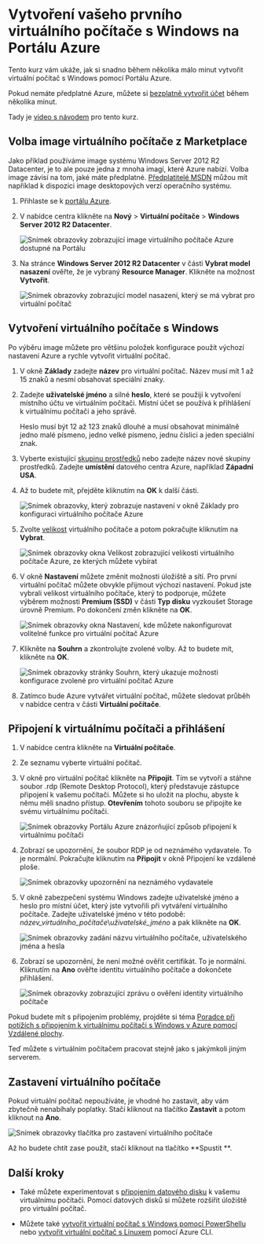 <properties
    pageTitle="Vytvoření vašeho prvního virtuálního počítače s Windows | Microsoft Azure"
    description="Zjistěte, jak si vytvořit svůj první virtuální počítač s Windows pomocí Portálu Azure."
    keywords="virtuální počítač s Windows,vytvoření virtuálního počítače,virtuální počítač,nastavení virtuálního počítače"
    services="virtual-machines-windows"
    documentationCenter=""
    authors="cynthn"
    manager="timlt"
    editor=""
    tags="azure-resource-manager"/>
<tags
    ms.service="virtual-machines-windows"
    ms.workload="infrastructure-services"
    ms.tgt_pltfrm="vm-windows"
    ms.devlang="na"
    ms.topic="hero-article"
    ms.date="06/07/2016"
    ms.author="cynthn"/>

# Vytvoření vašeho prvního virtuálního počítače s Windows na Portálu Azure

Tento kurz vám ukáže, jak si snadno během několika málo minut vytvořit virtuální počítač s Windows pomocí Portálu Azure.  

Pokud nemáte předplatné Azure, můžete si [bezplatně vytvořit účet](https://azure.microsoft.com/free/) během několika minut.

Tady je [video s návodem](https://channel9.msdn.com/Blogs/Azure-Documentation-Shorts/Create-A-Virtual-Machine-Running-Windows-In-The-Azure-Preview-Portal) pro tento kurz. 


## Volba image virtuálního počítače z Marketplace

Jako příklad používáme image systému Windows Server 2012 R2 Datacenter, je to ale pouze jedna z mnoha imagí, které Azure nabízí. Volba image závisí na tom, jaké máte předplatné. [Předplatitelé MSDN](https://azure.microsoft.com/pricing/member-offers/msdn-benefits-details/?WT.mc_id=A261C142F) můžou mít například k dispozici image desktopových verzí operačního systému.

1. Přihlaste se k [portálu Azure](https://portal.azure.com).

2. V nabídce centra klikněte na **Nový** > **Virtuální počítače** > **Windows Server 2012 R2 Datacenter**.

    ![Snímek obrazovky zobrazující image virtuálního počítače Azure dostupné na Portálu](./media/virtual-machines-windows-hero-tutorial/marketplace-new.png)


3. Na stránce **Windows Server 2012 R2 Datacenter** v části **Vybrat model nasazení** ověřte, že je vybraný **Resource Manager**. Klikněte na možnost **Vytvořit**.

    ![Snímek obrazovky zobrazující model nasazení, který se má vybrat pro virtuální počítač](./media/virtual-machines-windows-hero-tutorial/deployment-model.png)

## Vytvoření virtuálního počítače s Windows

Po výběru image můžete pro většinu položek konfigurace použít výchozí nastavení Azure a rychle vytvořit virtuální počítač.

1. V okně **Základy** zadejte **název** pro virtuální počítač. Název musí mít 1 až 15 znaků a nesmí obsahovat speciální znaky.

2. Zadejte **uživatelské jméno** a silné **heslo**, které se použijí k vytvoření místního účtu ve virtuálním počítači. Místní účet se používá k přihlášení k virtuálnímu počítači a jeho správě. 

    Heslo musí být 12 až 123 znaků dlouhé a musí obsahovat minimálně jedno malé písmeno, jedno velké písmeno, jednu číslici a jeden speciální znak. 


3. Vyberte existující [skupinu prostředků](../resource-group-overview.md#resource-groups) nebo zadejte název nové skupiny prostředků. Zadejte **umístění** datového centra Azure, například **Západní USA**. 

4. Až to budete mít, přejděte kliknutím na **OK** k další části. 

    ![Snímek obrazovky, který zobrazuje nastavení v okně Základy pro konfiguraci virtuálního počítače Azure](./media/virtual-machines-windows-hero-tutorial/basics-blade.png)

    
5. Zvolte [velikost](virtual-machines-windows-sizes.md) virtuálního počítače a potom pokračujte kliknutím na **Vybrat**. 

    ![Snímek obrazovky okna Velikost zobrazující velikosti virtuálního počítače Azure, ze kterých můžete vybírat](./media/virtual-machines-windows-hero-tutorial/size-blade.png)

6. V okně **Nastavení** můžete změnit možnosti úložiště a sítí. Pro první virtuální počítač můžete obvykle přijmout výchozí nastavení. Pokud jste vybrali velikost virtuálního počítače, který to podporuje, můžete výběrem možnosti **Premium (SSD)** v části **Typ disku** vyzkoušet Storage úrovně Premium. Po dokončení změn klikněte na **OK**.

    ![Snímek obrazovky okna Nastavení, kde můžete nakonfigurovat volitelné funkce pro virtuální počítač Azure](./media/virtual-machines-windows-hero-tutorial/settings-blade.png)

7. Klikněte na **Souhrn** a zkontrolujte zvolené volby. Až to budete mít, klikněte na **OK**.

    ![Snímek obrazovky stránky Souhrn, který ukazuje možnosti konfigurace zvolené pro virtuální počítač Azure](./media/virtual-machines-windows-hero-tutorial/summary-blade.png)

8. Zatímco bude Azure vytvářet virtuální počítač, můžete sledovat průběh v nabídce centra v části **Virtuální počítače**. 


## Připojení k virtuálnímu počítači a přihlášení

1.  V nabídce centra klikněte na **Virtuální počítače**.

2.  Ze seznamu vyberte virtuální počítač.

3. V okně pro virtuální počítač klikněte na **Připojit**. Tím se vytvoří a stáhne soubor .rdp (Remote Desktop Protocol), který představuje zástupce připojení k vašemu počítači. Můžete si ho uložit na plochu, abyste k němu měli snadno přístup. **Otevřením** tohoto souboru se připojíte ke svému virtuálnímu počítači.

    ![Snímek obrazovky Portálu Azure znázorňující způsob připojení k virtuálnímu počítači](./media/virtual-machines-windows-hero-tutorial/connect.png)

4. Zobrazí se upozornění, že soubor RDP je od neznámého vydavatele. To je normální. Pokračujte kliknutím na **Připojit** v okně Připojení ke vzdálené ploše.

    ![Snímek obrazovky upozornění na neznámého vydavatele](./media/virtual-machines-windows-hero-tutorial/rdp-warn.png)

5. V okně zabezpečení systému Windows zadejte uživatelské jméno a heslo pro místní účet, který jste vytvořili při vytváření virtuálního počítače. Zadejte uživatelské jméno v této podobě: *název_virtuálního_počítače*&#92;*uživatelské_jméno* a pak klikněte na **OK**.

    ![Snímek obrazovky zadání názvu virtuálního počítače, uživatelského jména a hesla](./media/virtual-machines-windows-hero-tutorial/credentials.png)
    
6.  Zobrazí se upozornění, že není možné ověřit certifikát. To je normální. Kliknutím na **Ano** ověřte identitu virtuálního počítače a dokončete přihlášení.

    ![Snímek obrazovky zobrazující zprávu o ověření identity virtuálního počítače](./media/virtual-machines-windows-hero-tutorial/cert-warning.png)


Pokud budete mít s připojením problémy, projděte si téma [Poradce při potížích s připojením k virtuálnímu počítači s Windows v Azure pomocí Vzdálené plochy](virtual-machines-windows-troubleshoot-rdp-connection.md).

Teď můžete s virtuálním počítačem pracovat stejně jako s jakýmkoli jiným serverem.

## Zastavení virtuálního počítače

Pokud virtuální počítač nepoužíváte, je vhodné ho zastavit, aby vám zbytečně nenabíhaly poplatky. Stačí kliknout na tlačítko **Zastavit** a potom kliknout na **Ano**.

![Snímek obrazovky tlačítka pro zastavení virtuálního počítače](./media/virtual-machines-windows-hero-tutorial/stop-vm.png)
    
Až ho budete chtít zase použít, stačí kliknout na tlačítko **Spustit **.


## Další kroky

* Také můžete experimentovat s [připojením datového disku](virtual-machines-windows-attach-disk-portal.md) k vašemu virtuálnímu počítači. Pomocí datových disků si můžete rozšířit úložiště pro virtuální počítač.

* Můžete také [vytvořit virtuální počítač s Windows pomocí PowerShellu](virtual-machines-windows-ps-create.md) nebo [vytvořit virtuální počítač s Linuxem](virtual-machines-linux-quick-create-cli.md) pomocí Azure CLI.



<!---HONumber=Aug16_HO4-->


